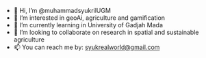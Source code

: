 - 👋 Hi, I’m @muhammadsyukrilUGM
- 👀 I’m interested in geoAi, agriculture and gamification
- 🌱 I’m currently learning in University of Gadjah Mada
- 💞️ I’m looking to collaborate on research in spatial and sustainable agriculture 
- 📫 You can reach me by: syukrealworld@gmail.com

<!---
muhammadsyukrilUGM/muhammadsyukrilUGM is a ✨ special ✨ repository because its `README.md` (this file) appears on your GitHub profile.
You can click the Preview link to take a look at your changes.
--->

